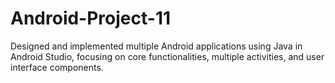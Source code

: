 # Android-Project-11
Designed and implemented multiple Android applications using Java in Android Studio, focusing on core functionalities, multiple activities, and user interface components.
